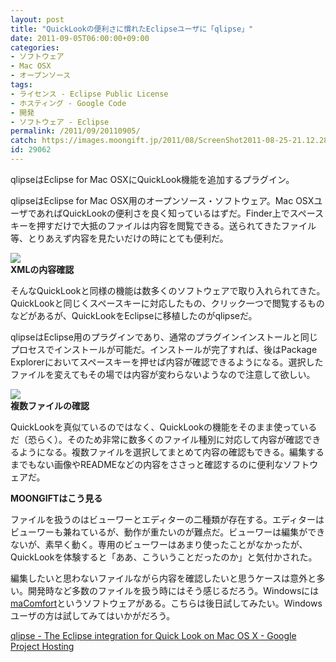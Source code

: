 ```yaml
---
layout: post
title: "QuickLookの便利さに慣れたEclipseユーザに「qlipse」"
date: 2011-09-05T06:00:00+09:00
categories:
- ソフトウェア
- Mac OSX
- オープンソース
tags: 
- ライセンス - Eclipse Public License
- ホスティング - Google Code
- 開発
- ソフトウェア - Eclipse
permalink: /2011/09/20110905/
catch: https://images.moongift.jp/2011/08/ScreenShot2011-08-25-21.12.282_thumb.png
id: 29062
---
```

qlipseはEclipse for Mac OSXにQuickLook機能を追加するプラグイン。

  

qlipseはEclipse for Mac OSX用のオープンソース・ソフトウェア。Mac OSXユーザであればQuickLookの便利さを良く知っているはずだ。Finder上でスペースキーを押すだけで大抵のファイルは内容を閲覧できる。送られてきたファイル等、とりあえず内容を見たいだけの時にとても便利だ。

  

[![](https://images.moongift.jp/2011/08/ScreenShot2011-08-25-21.11.302_thumb.png)](https://images.moongift.jp/2011/08/e604f7c079d4b50ef0bb7985f8a4e3da.png)  
**XMLの内容確認**

  

そんなQuickLookと同様の機能は数多くのソフトウェアで取り入れられてきた。QuickLookと同じくスペースキーに対応したもの、クリック一つで閲覧するものなどがあるが、QuickLookをEclipseに移植したのがqlipseだ。

  
<!--more-->  

qlipseはEclipse用のプラグインであり、通常のプラグインインストールと同じプロセスでインストールが可能だ。インストールが完了すれば、後はPackage Explorerにおいてスペースキーを押せば内容が確認できるようになる。選択したファイルを変えてもその場では内容が変わらないようなので注意して欲しい。

  

[![](https://images.moongift.jp/2011/08/ScreenShot2011-08-25-21.12.282_thumb.png)](https://images.moongift.jp/2011/08/bcf2d06a2ea1d01ad5731616e06239d0.png)  
**複数ファイルの確認**

  

QuickLookを真似ているのではなく、QuickLookの機能をそのまま使っているだ（恐らく）。そのため非常に数多くのファイル種別に対応して内容が確認できるようになる。複数ファイルを選択してまとめて内容の確認もできる。編集するまでもない画像やREADMEなどの内容をささっと確認するのに便利なソフトウェアだ。

  
  
  

**MOONGIFTはこう見る**

  

ファイルを扱うのはビューワーとエディターの二種類が存在する。エディターはビューワーも兼ねているが、動作が重たいのが難点だ。ビューワーは編集ができないが、素早く動く。専用のビューワーはあまり使ったことがなかったが、QuickLookを体験すると「ああ、こういうことだったのか」と気付かされた。

  

編集したいと思わないファイルながら内容を確認したいと思うケースは意外と多い。開発時など多数のファイルを扱う時にはそう感じるだろう。Windowsには[maComfort](http://rafaelklaus.com/macomfort/index.php)というソフトウェアがある。こちらは後日試してみたい。Windowsユーザの方は試してみてはいかがだろう。

  

[qlipse - The Eclipse integration for Quick Look on Mac OS X - Google Project Hosting](http://code.google.com/a/eclipselabs.org/p/qlipse/)

